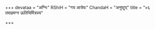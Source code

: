 +++
devataa = "अग्निः"
RShiH = "गय आत्रेयः"
ChandaH = "अनुष्टुप्"
title = "०६ तवाहमग्न ऊतिभिर्मित्रस्य"

+++
